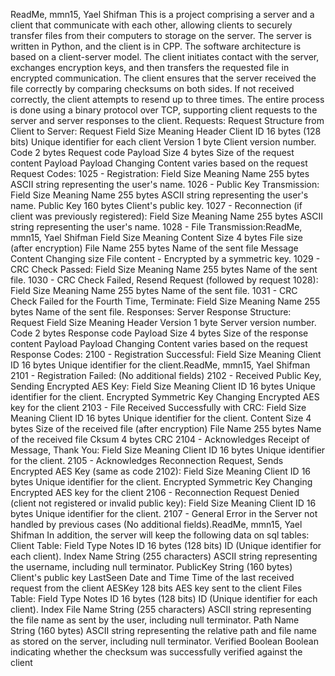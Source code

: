 ReadMe, mmn15, Yael Shifman
This is a project comprising a server and a client that communicate with each other, allowing
clients to securely transfer files from their computers to storage on the server. The server is
written in Python, and the client is in CPP.
The software architecture is based on a client-server model. The client initiates contact with
the server, exchanges encryption keys, and then transfers the requested file in encrypted
communication. The client ensures that the server received the file correctly by comparing
checksums on both sides. If not received correctly, the client attempts to resend up to three
times. The entire process is done using a binary protocol over TCP, supporting client requests
to the server and server responses to the client.
Requests:
Request Structure from Client to Server:
Request Field Size Meaning
Header Client ID 16 bytes (128 bits) Unique identifier for
each client
Version 1 byte Client version number.
Code 2 bytes Request code
Payload Size 4 bytes Size of the request
content
Payload Payload Changing Content varies based
on the request
Request Codes:
1025 - Registration:
Field Size Meaning
Name 255 bytes ASCII string representing the
user's name.
1026 - Public Key Transmission:
Field Size Meaning
Name 255 bytes ASCII string representing the
user's name.
Public Key 160 bytes Client's public key.
1027 - Reconnection (if client was previously registered):
Field Size Meaning
Name 255 bytes ASCII string representing the
user's name.
1028 - File Transmission:ReadMe, mmn15, Yael Shifman
Field Size Meaning
Content Size 4 bytes File size (after encryption)
File Name 255 bytes Name of the sent file
Message Content Changing size File content - Encrypted by a
symmetric key.
1029 - CRC Check Passed:
Field Size Meaning
Name 255 bytes Name of the sent file.
1030 - CRC Check Failed, Resend Request (followed by request 1028):
Field Size Meaning
Name 255 bytes Name of the sent file.
1031 - CRC Check Failed for the Fourth Time, Terminate:
Field Size Meaning
Name 255 bytes Name of the sent file.
Responses:
Server Response Structure:
Request Field Size Meaning
Header Version 1 byte Server version
number.
Code 2 bytes Response code
Payload Size 4 bytes Size of the response
content
Payload Payload Changing Content varies based
on the request
Response Codes:
2100 - Registration Successful:
Field Size Meaning
Client ID 16 bytes Unique identifier for the client.ReadMe, mmn15, Yael Shifman
2101 - Registration Failed: (No additional fields)
2102 - Received Public Key, Sending Encrypted AES Key:
Field Size Meaning
Client ID 16 bytes Unique identifier for the client.
Encrypted Symmetric Key Changing Encrypted AES key for the client
2103 - File Received Successfully with CRC:
Field Size Meaning
Client ID 16 bytes Unique identifier for the client.
Content Size 4 bytes Size of the received file (after
encryption)
File Name 255 bytes Name of the received file
Cksum 4 bytes CRC
2104 - Acknowledges Receipt of Message, Thank You:
Field Size Meaning
Client ID 16 bytes Unique identifier for the client.
2105 - Acknowledges Reconnection Request, Sends Encrypted AES Key (same as code 2102):
Field Size Meaning
Client ID 16 bytes Unique identifier for the client.
Encrypted Symmetric Key Changing Encrypted AES key for the client
2106 - Reconnection Request Denied (client not registered or invalid public key):
Field Size Meaning
Client ID 16 bytes Unique identifier for the client.
2107 - General Error in the Server not handled by previous cases (No additional fields).ReadMe, mmn15, Yael Shifman
In addition, the server will keep the following data on sql tables:
Client Table:
Field Type Notes
ID 16 bytes (128 bits) ID (Unique identifier for each
client). Index
Name String (255 characters) ASCII string representing the
username, including null
terminator.
PublicKey String (160 bytes) Client's public key
LastSeen Date and Time Time of the last received
request from the client
AESKey 128 bits AES key sent to the client
Files Table:
Field Type Notes
ID 16 bytes (128 bits) ID (Unique identifier for each
client). Index
File Name String (255 characters) ASCII string representing the
file name as sent by the user,
including null terminator.
Path Name String (160 bytes) ASCII string representing the
relative path and file name as
stored on the server, including
null terminator.
Verified Boolean Boolean indicating whether the
checksum was successfully
verified against the client
